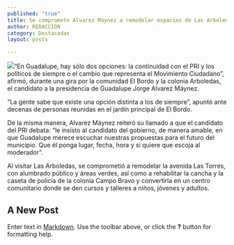 ```yaml
---
published: "true"
title: Se compromete Alvarez Máynez a remodelar espacios de Las Arboledas
author: REDACCION
category: Destacadas
layout: posts

---
```


![](http://i.imgur.com/hbvomC9m.jpg)“En Guadalupe, hay sólo dos opciones: la continuidad con el PRI y los políticos de siempre o el cambio que representa el Movimiento Ciudadano”, afirmó, durante una gira por la comunidad El Bordo y la colonia Arboledas, el candidato a la presidencia de Guadalupe Jorge Alvarez Máynez.

“La gente sabe que existe una opción distinta a los de siempre”, apuntó ante decenas de personas reunidas en el jardín principal de El Bordo.

De la misma manera, Alvarez Máynez reiteró su llamado a que el candidato del PRI debata: “le insisto al candidato del gobierno, de manera amable, en que Guadalupe merece escuchar nuestras propuestas para el futuro del municipio. Que él ponga lugar, fecha, hora y si quiere que escoja al moderador”.

Al visitar Las Arboledas, se comprometió a remodelar la avenida Las Torres, con alumbrado público y áreas verdes, así como a rehabilitar la cancha y la caseta de policía de la colonia Campo Bravo y convertirla en un centro comunitario donde se den cursos y talleres a niños, jóvenes y adultos.
## A New Post

Enter text in [Markdown](http://daringfireball.net/projects/markdown/). Use the toolbar above, or click the **?** button for formatting help.
